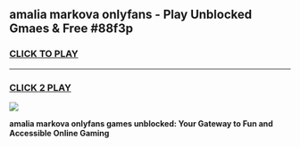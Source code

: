 
## amalia markova onlyfans - Play Unblocked Gmaes & Free #88f3p
<h3>
<a href="https://premium.freeplayer.one?title=amalia_markova_onlyfans&ref=03M">CLICK TO PLAY</a></h3>
<hr>

<h3>
<a href="https://premium.freeplayer.one?title=amalia_markova_onlyfans&ref=03M">CLICK 2 PLAY</a>
  
</h3>

<a href="https://premium.freeplayer.one?title=amalia_markova_onlyfans&ref=03M"><img src="https://clearcache.store/games.png"></a>


**amalia markova onlyfans games unblocked: Your Gateway to Fun and Accessible Online Gaming**
